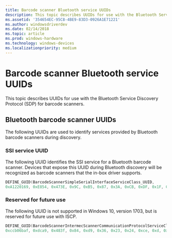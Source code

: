 ```yaml
---
title: Barcode scanner Bluetooth service UUIDs
description: This topic describes UUIDs for use with the Bluetooth Service Discovery Protocol (SDP) for barcode scanners.
ms.assetid: '354654EC-95C8-4BE9-83D3-0926A1E71221'
ms.author: windowsdriverdev
ms.date: 02/14/2018
ms.topic: article
ms.prod: windows-hardware
ms.technology: windows-devices
ms.localizationpriority: medium
---
```


# Barcode scanner Bluetooth service UUIDs

This topic describes UUIDs for use with the Bluetooth Service Discovery Protocol (SDP) for barcode scanners.

## Bluetooth barcode scanner UUIDs

The following UUIDs are used to identify services provided by Bluetooth barcode scanners during discovery.

### SSI service UUID

The following UUID identifies the SSI service for a Bluetooth barcode scanner. Devices that expose this UUID during Bluetooth discovery will be recognized as barcode scanners that the in-box driver supports.

```cpp
DEFINE_GUID(BarcodeScannerSimpleSerialInterfaceServiceClass_UUID, 
0xA1220169, 0xE854, 0x473E, 0x9C, 0xB5, 0x87, 0x3A, 0xCB, 0xDF, 0x1F, 0x13)
```

### Reserved for future use

The following UUID is not supported in Windows 10, version 1703, but is reserved for future use with ISCP.

```cpp
DEFINE_GUID(BarcodeScannerIntermecScannerCommunicationProtocolServiceClass_UUID, 
0xccb06baf, 0xdca9, 0x483f, 0x84, 0xd9, 0x36, 0x23, 0x24, 0xce, 0xd, 0x97)
```





